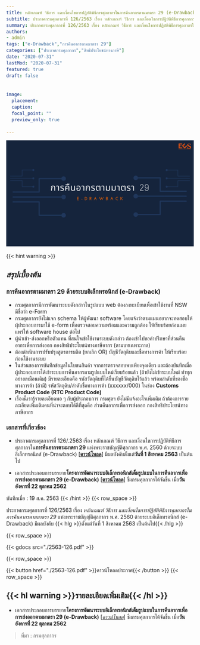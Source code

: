 ```yaml
---
title: หลักเกณฑ์ วิธีการ และเงื่อนไขการปฏิบัติพิธีการศุลกากรในการคืนอากรตามมาตรา 29 (e-Drawback)
subtitle: ประกาศกรมศุลกากรที่ 126/2563 เรื่อง หลักเกณฑ์ วิธีการ และเงื่อนไขการปฏิบัติพิธีการศุลกากรในการคืนอากรตามมาตรา 29 แห่งพระราชบัญญัติศุลกากร พ.ศ. 2560 ด้วยระบบอิเล็กทรอนิกส์ (e-Drawback)
summary: ประกาศกรมศุลกากรที่ 126/2563 เรื่อง หลักเกณฑ์ วิธีการ และเงื่อนไขการปฏิบัติพิธีการศุลกากรในการคืนอากรตามมาตรา 29 แห่งพระราชบัญญัติศุลกากร พ.ศ. 2560 ด้วยระบบอิเล็กทรอนิกส์ (e-Drawback)
authors:
- admin
tags: ["e-Drawback","การคืนอากรตามมาตรา 29"]
categories: ["ประกาศกรมศุลกากร","สิทธิประโยชน์ทางภาษี"]
date: "2020-07-31"
lastMod: "2020-07-31"
featured: true
draft: false


image:
  placement: 
  caption: 
  focal_point: ""
  preview_only: true

---
```


![](featured.png)


{{< hint warning >}}

## *สรุปเบื้องต้น*

### การคืนอากรตามมาตรา 29 ด้วยระบบอิเล็กทรอนิกส์ (e-Drawback)


- กรมศุลกากรมีการพัฒนาระบบดังกล่าวในรูปแบบ web ต้องลงทะเบียนเพื่อเข้าใช้งานที่ NSW มีชื่อว่า e-Form  
- กรมศุลกากรยังไม่แจก schema ให้ผู้พัฒนา software โดยแจ้งว่าตามแผนอยากจะทดสอบให้ผุ้ประกอบการมาใช้ e-form เพื่อตรวจสอบความพร้อมและความถูกต้อง ให้เรียบร้อยก่อนเผยแพร่ให้ software house ต่อไป
- ผู้นำเข้า-ส่งออกหรือตัวแทน ที่สนใจเข้าใช้งานระบบดังกล่าว ต้องเข้าไปขอคำปรึกษาที่ส่วนคืนอากรเพื่อการส่งออก กองสิทธิประโยชน์ทางภาษีอากร (ตามบทเฉพาะกาล)
- ต้องดำเนินการปรับปรุงสูตรการผลิต (ยกเลิก OR) บัญชีวัตถุดิบและชื่อทางการค้า ให้เรียบร้อยก่อนใช้งานระบบ
- ในส่วนของการบันทึกข้อมูลในใบขนสินค้า จากการตรวจสอบพบเพียงจุดเดียว และต้องบันทึกเมื่อผู้ประกอบการได้เข้าระบบการคืนอากรตามรูปแบบใหม่เรียบร้อยแล้ว (ถ้ายังไม่เข้าระบบใหม่ ทำทุกอย่างเหมือนเดิม) มีรายละเอียดคือ รหัสวัตถุดิบที่ได้ยื่นบัญชีวัตถุดิบไว้แล้ว พร้อมลำดับที่ของชื่อทางการค้า (ถ้ามี) รหัสวัตถุดิบ/ลำดับชื่อทางการค้า (xxxxxx/000) ในช่อง **Customs Product Code (RTC Product Code)**
- เรื่องนี้เรารู้รายละเอียดพอ ๆ กับผู้ประกอบการ กรมศุลฯ ยังไม่มีแจ้งอะไรเพิ่มเติม ถ้าต้องการรายละเอียดเพิ่มเติมคนที่น่าจะตอบได้ดีที่สุดคือ ส่วนคืนอากรเพื่อการส่งออก กองสิทธิประโยชน์ทางภาษีอากร

### เอกสารที่เกี่ยวข้อง

- ประกาศกรมศุลกากรที่ 126/.2563 เรื่อง หลักเกณฑ์ วิธีการ และเงื่อนไขการปฏิบัติพิธีการศุลกากรใน**การคืนอากรตามมาตรา 29** แห่งพระราชบัญญัติศุลกากร พ.ศ. 2560 ด้วยระบบอิเล็กทรอนิกส์ (e-Drawback) [[**ดาวน์โหลด**]](https://ecs-support.github.io/KM/customs/post/announcement/customs/2563-126/) มีผลบังคับตั้งแต่**วันที่ 1 สิงหาคม 2563** เป็นต้นไป

- เอกสารประกอบการบรรยาย**โครงการพัฒนาระบบอิเล็กทรอนิกส์เต็มรูปแบบในการคืนอากรเพื่อการส่งออกตามมาตรา 29 (e-Drawback)** [[**ดาวน์โหลด**]](https://ecs-support.github.io/KM/customs/post/announcement/customs/2563-126/present_e-drawback.pdf)  ซึ่งกรมศุลกากรได้จัดขึ้น เมื่อ**วันอังคารที่ 22 ตุลาคม 2562**

บันทึกเมื่อ : 19 ส.ค. 2563
{{< /hint >}}
{{< row_space >}}

ประกาศกรมศุลกากรที่ 126/2563 เรื่อง *หลักเกณฑ์ วิธีการ และเงื่อนไขการปฏิบัติพิธีการศุลกากรในการคืนอากรตามมาตรา 29* แห่งพระราชบัญญัติศุลกากร พ.ศ. 2560 ด้วยระบบอิเล็กทรอนิกส์ (e-Drawback) มีผลบังคับ {{< hlg  >}}ตั้งแต่วันที่ 1 สิงหาคม 2563 เป็นต้นไป{{< /hlg  >}}


{{< row_space >}}

{{< gdocs src="./2563-126.pdf" >}}

{{< row_space >}}

{{< button href="./2563-126.pdf" >}}ดาวน์โหลดประกาศ{{< /button >}}
{{< row_space >}}

## {{< hl warning  >}}รายละเอียดเพิ่มเติม{{< /hl  >}}

- เอกสารประกอบการบรรยาย**โครงการพัฒนาระบบอิเล็กทรอนิกส์เต็มรูปแบบในการคืนอากรเพื่อการส่งออกตามมาตรา 29 (e-Drawback)** [[*ดาวน์โหลด*]](https://ecs-support.github.io/KM/customs/post/knowledge/e-drawback_present/)  ซึ่งกรมศุลกากรได้จัดขึ้น เมื่อ**วันอังคารที่ 22 ตุลาคม 2562**



> ที่มา : กรมศุลกากร
